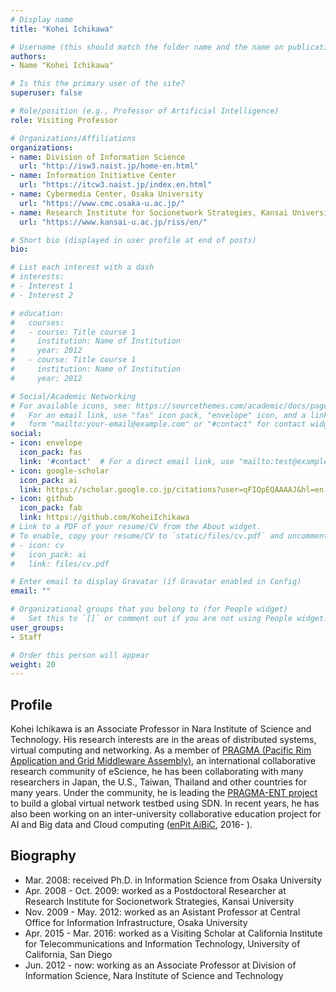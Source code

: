 ```yaml
---
# Display name
title: "Kohei Ichikawa"

# Username (this should match the folder name and the name on publications)
authors:
- Name "Kohei Ichikawa"

# Is this the primary user of the site?
superuser: false

# Role/position (e.g., Professor of Artificial Intelligence)
role: Visiting Professor

# Organizations/Affiliations
organizations:
- name: Division of Information Science
  url: "http://isw3.naist.jp/home-en.html"
- name: Information Initiative Center
  url: "https://itcw3.naist.jp/index.en.html"
- name: Cybermedia Center, Osaka University
  url: "https://www.cmc.osaka-u.ac.jp/"
- name: Research Institute for Socionetwork Strategies, Kansai University
  url: "https://www.kansai-u.ac.jp/riss/en/"

# Short bio (displayed in user profile at end of posts)
bio:

# List each interest with a dash
# interests:
# - Interest 1
# - Interest 2

# education:
#   courses:
#   - course: Title course 1
#     institution: Name of Institution
#     year: 2012
#   - course: Title course 1
#     institution: Name of Institution
#     year: 2012

# Social/Academic Networking
# For available icons, see: https://sourcethemes.com/academic/docs/page-builder/#icons
#   For an email link, use "fas" icon pack, "envelope" icon, and a link in the
#   form "mailto:your-email@example.com" or "#contact" for contact widget.
social:
- icon: envelope
  icon_pack: fas
  link: '#contact'  # For a direct email link, use "mailto:test@example.org".
- icon: google-scholar
  icon_pack: ai
  link: https://scholar.google.co.jp/citations?user=qFIQpEQAAAAJ&hl=en
- icon: github
  icon_pack: fab
  link: https://github.com/KoheiIchikawa
# Link to a PDF of your resume/CV from the About widget.
# To enable, copy your resume/CV to `static/files/cv.pdf` and uncomment the lines below.
# - icon: cv
#   icon_pack: ai
#   link: files/cv.pdf

# Enter email to display Gravatar (if Gravatar enabled in Config)
email: ""

# Organizational groups that you belong to (for People widget)
#   Set this to `[]` or comment out if you are not using People widget.
user_groups:
- Staff

# Order this person will appear
weight: 20
---
```


## Profile

Kohei Ichikawa is an Associate Professor in Nara Institute of Science and Technology. 
His research interests are in the areas of distributed systems, virtual computing and networking. As a member of [PRAGMA (Pacific Rim Application and Grid Middleware Assembly)](https://www.pragma-grid.net/), an international collaborative research community of eScience, he has been collaborating with many researchers in Japan, the U.S., Taiwan, Thailand and other countries for many years. Under the community, he is leading the [PRAGMA-ENT project](https://github.com/pragmagrid/pragma_ent/wiki) to build a global virtual network testbed using SDN. In recent years, he has also been working on an inter-university collaborative education project for AI and Big data and Cloud computing ([enPit AiBiC](https://aibic-spiral.enpit.jp/), 2016- ).

## Biography

- Mar. 2008: received Ph.D. in Information Science from Osaka University
- Apr. 2008 - Oct. 2009: worked as a Postdoctoral Researcher at Research Institute for Socionetwork Strategies, Kansai University
- Nov. 2009 - May. 2012: worked as an Asistant Professor at Central Office for Information Infrastructure, Osaka University
- Apr. 2015 - Mar. 2016: worked as a Visiting Scholar at California Institute for Telecommunications and Information Technology, University of California, San Diego
- Jun. 2012 - now: working as an Associate Professor at Division of Information Science, Nara Institute of Science and Technology
